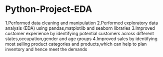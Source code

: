 # Python-Project-EDA
1.Performed data cleaning and manipulation
2.Performed exploratory data analysis (EDA) using pandas,matplotlib and seaborn libraries
3.Improved customer experience by identifying potential customers across different states,occupation,gender and age groups
4.Improved sales by identifying most selling product categories and products,which can help to plan inventory and hence meet the demands
